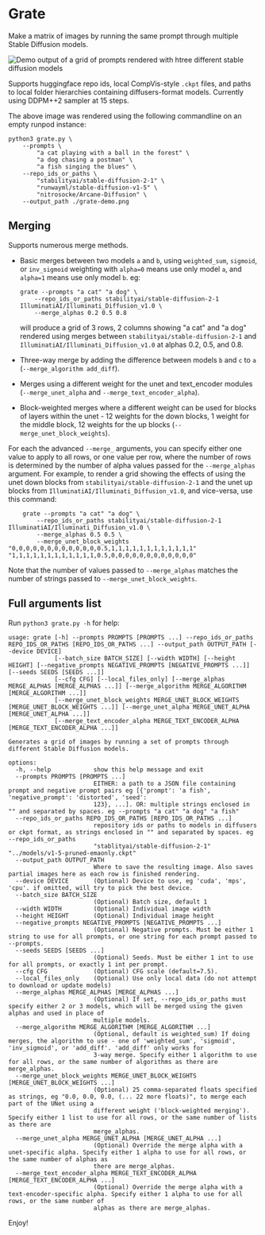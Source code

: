 # Grate

Make a matrix of images by running the same prompt through multiple Stable Diffusion models. 

![Demo output of a grid of prompts rendered with htree different stable diffusion models](grate-demo.png)

Supports huggingface repo ids, local CompVis-style `.ckpt` files, and paths to local folder hierarchies containing diffusers-format models. Currently using DDPM++2 sampler at 15 steps.

The above image was rendered using the following commandline on an empty runpod instance:

```commandline
python3 grate.py \
    --prompts \
        "a cat playing with a ball in the forest" \
        "a dog chasing a postman" \
        "a fish singing the blues" \
    --repo_ids_or_paths \
        "stabilityai/stable-diffusion-2-1" \
        "runwayml/stable-diffusion-v1-5" \
        "nitrosocke/Arcane-Diffusion" \
    --output_path ./grate-demo.png
```

## Merging

Supports numerous merge methods.

* Basic merges between two models `a` and `b`, using `weighted_sum`, `sigmoid`, or `inv_sigmoid` weighting with `alpha=0` means use only model `a`, and `alpha=1` means use only model `b`. eg: 
    ```commandline
    grate --prompts "a cat" "a dog" \
        --repo_ids_or_paths stabilityai/stable-diffusion-2-1 IlluminatiAI/Illuminati_Diffusion_v1.0 \
        --merge_alphas 0.2 0.5 0.8
    ```
  will produce a grid of 3 rows, 2 columns showing "a cat" and "a dog" rendered using merges between `stabilityai/stable-diffusion-2-1` and `IlluminatiAI/Illuminati_Diffusion_v1.0` at alphas 0.2, 0.5, and 0.8.
  
* Three-way merge by adding the difference between models `b` and `c` to `a` (`--merge_algorithm add_diff`).
* Merges using a different weight for the unet and text_encoder modules (`--merge_unet_alpha` and `--merge_text_encoder_alpha`).
* Block-weighted merges where a different weight can be used for blocks of layers within the unet - 12 weights for the down blocks, 1 weight for the middle block, 12 weights for the up blocks (`--merge_unet_block_weights`).

For each the advanced `--merge_` arguments, you can specify either one value to apply to all rows, or one value per row, where the number of rows is determined by the number of alpha values passed for the `--merge_alphas` argument. For example, to render a grid showing the effects of using the unet down blocks from `stabilityai/stable-diffusion-2-1` and the unet up blocks from `IlluminatiAI/Illuminati_Diffusion_v1.0`, and vice-versa, use this command:

```commandline
    grate --prompts "a cat" "a dog" \
        --repo_ids_or_paths stabilityai/stable-diffusion-2-1 IlluminatiAI/Illuminati_Diffusion_v1.0 \
        --merge_alphas 0.5 0.5 \
        --merge_unet_block_weights "0,0,0,0,0,0,0,0,0,0,0,0,0.5,1,1,1,1,1,1,1,1,1,1,1,1" "1,1,1,1,1,1,1,1,1,1,1,1,0.5,0,0,0,0,0,0,0,0,0,0,0,0"
```

Note that the number of values passed to `--merge_alphas` matches the number of strings passed to `--merge_unet_block_weights`.

## Full arguments list

Run `python3 grate.py -h` for help:

```commandline
usage: grate [-h] --prompts PROMPTS [PROMPTS ...] --repo_ids_or_paths REPO_IDS_OR_PATHS [REPO_IDS_OR_PATHS ...] --output_path OUTPUT_PATH [--device DEVICE]
             [--batch_size BATCH_SIZE] [--width WIDTH] [--height HEIGHT] [--negative_prompts NEGATIVE_PROMPTS [NEGATIVE_PROMPTS ...]] [--seeds SEEDS [SEEDS ...]]
             [--cfg CFG] [--local_files_only] [--merge_alphas MERGE_ALPHAS [MERGE_ALPHAS ...]] [--merge_algorithm MERGE_ALGORITHM [MERGE_ALGORITHM ...]]
             [--merge_unet_block_weights MERGE_UNET_BLOCK_WEIGHTS [MERGE_UNET_BLOCK_WEIGHTS ...]] [--merge_unet_alpha MERGE_UNET_ALPHA [MERGE_UNET_ALPHA ...]]
             [--merge_text_encoder_alpha MERGE_TEXT_ENCODER_ALPHA [MERGE_TEXT_ENCODER_ALPHA ...]]

Generates a grid of images by running a set of prompts through different Stable Diffusion models.

options:
  -h, --help            show this help message and exit
  --prompts PROMPTS [PROMPTS ...]
                        EITHER: a path to a JSON file containing prompt and negative prompt pairs eg [{'prompt': 'a fish', 'negative_prompt': 'distorted', 'seed':
                        123}, ...]. OR: multiple strings enclosed in "" and separated by spaces. eg --prompts "a cat" "a dog" "a fish"
  --repo_ids_or_paths REPO_IDS_OR_PATHS [REPO_IDS_OR_PATHS ...]
                        repository ids or paths to models in diffusers or ckpt format, as strings enclosed in "" and separated by spaces. eg --repo_ids_or_paths
                        "stablityai/stable-diffusion-2-1" "../models/v1-5-pruned-emaonly.ckpt"
  --output_path OUTPUT_PATH
                        Where to save the resulting image. Also saves partial images here as each row is finished rendering.
  --device DEVICE       (Optional) Device to use, eg 'cuda', 'mps', 'cpu'. if omitted, will try to pick the best device.
  --batch_size BATCH_SIZE
                        (Optional) Batch size, default 1
  --width WIDTH         (Optional) Individual image width
  --height HEIGHT       (Optional) Individual image height
  --negative_prompts NEGATIVE_PROMPTS [NEGATIVE_PROMPTS ...]
                        (Optional) Negative prompts. Must be either 1 string to use for all prompts, or one string for each prompt passed to --prompts.
  --seeds SEEDS [SEEDS ...]
                        (Optional) Seeds. Must be either 1 int to use for all prompts, or exactly 1 int per prompt.
  --cfg CFG             (Optional) CFG scale (default=7.5).
  --local_files_only    (Optional) Use only local data (do not attempt to download or update models)
  --merge_alphas MERGE_ALPHAS [MERGE_ALPHAS ...]
                        (Optional) If set, --repo_ids_or_paths must specify either 2 or 3 models, which will be merged using the given alphas and used in place of
                        multiple models.
  --merge_algorithm MERGE_ALGORITHM [MERGE_ALGORITHM ...]
                        (Optional, default is weighted_sum) If doing merges, the algorithm to use - one of 'weighted_sum', 'sigmoid', 'inv_sigmoid', or 'add_diff'. 'add_diff' only works for
                        3-way merge. Specify either 1 algorithm to use for all rows, or the same number of algorithms as there are merge_alphas.
  --merge_unet_block_weights MERGE_UNET_BLOCK_WEIGHTS [MERGE_UNET_BLOCK_WEIGHTS ...]
                        (Optional) 25 comma-separated floats specified as strings, eg "0.0, 0.0, 0.0, (... 22 more floats)", to merge each part of the UNet using a
                        different weight ('block-weighted merging'). Specify either 1 list to use for all rows, or the same number of lists as there are
                        merge_alphas.
  --merge_unet_alpha MERGE_UNET_ALPHA [MERGE_UNET_ALPHA ...]
                        (Optional) Override the merge alpha with a unet-specific alpha. Specify either 1 alpha to use for all rows, or the same number of alphas as
                        there are merge_alphas.
  --merge_text_encoder_alpha MERGE_TEXT_ENCODER_ALPHA [MERGE_TEXT_ENCODER_ALPHA ...]
                        (Optional) Override the merge alpha with a text-encoder-specific alpha. Specify either 1 alpha to use for all rows, or the same number of
                        alphas as there are merge_alphas.

```

Enjoy!


